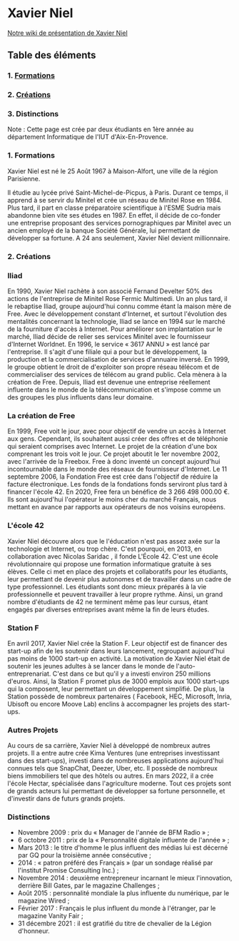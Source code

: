 Xavier Niel
===========

[Notre wiki de présentation de Xavier Niel](http://xavier-niel.wikidot.com/home:home)

## Table des éléments
### 1. [Formations](https://github.com/MailysGd/MailysGd/blob/main/xavier_niel.md#1-formations-1)
### 2. [Créations](https://github.com/MailysGd/MailysGd/blob/main/xavier_niel.md#2-cr%C3%A9ations-1)
### 3. Distinctions

Note : Cette page est crée par deux étudiants en 1ère année au département Informatique de l'IUT d'Aix-En-Provence.

### 1. Formations

Xavier Niel est né le 25 Août 1967 à Maison-Alfort, une ville de la région Parisienne.

Il étudie au lycée privé Saint-Michel-de-Picpus, à Paris. Durant ce temps, il apprend à se servir du Minitel et crée un réseau de Minitel Rose en 1984. Plus tard, il part en classe préparatoire scientifique à l'ESME Sudria mais abandonne bien vite ses études en 1987. En effet, il décide de co-fonder une entreprise proposant des services pornographiques par Minitel avec un ancien employé de la banque Société Générale, lui permettant de développer sa fortune. A 24 ans seulement, Xavier Niel devient millionnaire.

### 2. Créations

### Iliad

En 1990, Xavier Niel rachète à son associé Fernand Develter 50% des actions de l'entreprise de Minitel Rose Fermic Multimedi. Un an plus tard, il le rebaptise Iliad, groupe aujourd'hui connu comme étant la maison mère de Free. Avec le développement constant d'Internet, et surtout l'évolution des mentalités concernant la technologie, Iliad se lance en 1994 sur le marché de la fourniture d'accès à Internet.
Pour améliorer son implantation sur le marché, Iliad décide de relier ses services Minitel avec le fournisseur d'Internet Worldnet. En 1996, le service « 3617 ANNU » est lancé par l'entreprise. Il s'agit d'une filiale qui a pour but le développement, la production et la commercialisation de services d'annuaire inversé.
En 1999, le groupe obtient le droit de d'exploiter son propre réseau télécom et de commercialiser des services de télécom au grand public. Cela mènera à la création de Free.
Depuis, Iliad est devenue une entreprise réellement influente dans le monde de la télécommunication et s'impose comme un des groupes les plus influents dans leur domaine.

### La création de Free

En 1999, Free voit le jour, avec pour objectif de vendre un accès à Internet aux gens. Cependant, ils souhaitent aussi créer des offres et de téléphonie qui seraient comprises avec Internet. Le projet de la création d'une box comprenant les trois voit le jour.
Ce projet aboutit le 1er novembre 2002, avec l'arrivée de la Freebox. Free à donc inventé un concept aujourd'hui incontournable dans le monde des réseaux de fournisseur d'Internet. Le 11 septembre 2006, la Fondation Free est crée dans l'objectif de réduire la facture électronique. Les fonds de la fondations fonds serviront plus tard à financer l'école 42.
En 2020, Free fera un bénéfice de 3 266 498 000.00 €. Ils sont aujourd'hui l'opérateur le moins cher du marché Français, nous mettant en avance par rapports aux opérateurs de nos voisins européens.

### L'école 42

Xavier Niel découvre alors que le l'éducation n'est pas assez axée sur la technologie et Internet, ou trop chère. C'est pourquoi, en 2013, en collaboration avec Nicolas Saridac , il fonde L'École 42. C'est une école révolutionnaire qui propose une formation informatique gratuite à ses élèves.
Celle ci met en place des projets et collaboratifs pour les étudiants, leur permettant de devenir plus autonomes et de travailler dans un cadre de type professionnel. Les étudiants sont donc mieux préparés à la vie professionnelle et peuvent travailler à leur propre rythme.
Ainsi, un grand nombre d'étudiants de 42 ne terminent même pas leur cursus, étant engagés par diverses entreprises avant même la fin de leurs études.

### Station F

En avril 2017, Xavier Niel crée la Station F. Leur objectif est de financer des start-up afin de les soutenir dans leurs lancement, regroupant aujourd'hui pas moins de 1000 start-up en activité.
La motivation de Xavier Niel était de soutenir les jeunes adultes à se lancer dans le monde de l'auto-entreprenariat. C'est dans ce but qu'il y a investi environ 250 millions d'euros. Ainsi, la Station F promet plus de 3000 emplois aux 1000 start-ups qui la composent, leur permettant un développement simplifié.
De plus, la Station possède de nombreux partenaires ( Facebook, HEC, Microsoft, Inria, Ubisoft ou encore Moove Lab) enclins à accompagner les projets des start-ups.

### Autres Projets

Au cours de sa carrière, Xavier Niel à développé de nombreux autres projets. Il a entre autre crée Kima Ventures (une entreprises investissant dans des start-ups), investi dans de nombreuses applications aujourd'hui connues tels que SnapChat, Deezer, Uber, etc. Il possède de nombreux biens immobiliers tel que des hôtels ou autres. En mars 2022, il a crée l'école Hectar, spécialisée dans l'agriculture moderne.
Tout ces projets sont de grands acteurs lui permettant de développer sa fortune personnelle, et d'investir dans de futurs grands projets.

### Distinctions

- Novembre 2009 : prix du « Manager de l'année de BFM Radio » ;
- 6 octobre 2011 : prix de la « Personnalité digitale influente de l'année » ;
- Mars 2013 : le titre d'homme le plus influent des médias lui est décerné par GQ pour la troisième année consécutive ;
- 2014 : « patron préféré des Français » (par un sondage réalisé par l'institut Promise Consulting Inc.) ;
- Novembre 2014 : deuxième entrepreneur incarnant le mieux l'innovation, derrière Bill Gates, par le magazine Challenges ;
- Août 2015 : personnalité mondiale la plus influente du numérique, par le magazine Wired ;
- Février 2017 : Français le plus influent du monde à l'étranger, par le magazine Vanity Fair ;
- 31 décembre 2021 : il est gratifié du titre de chevalier de la Légion d'honneur.
